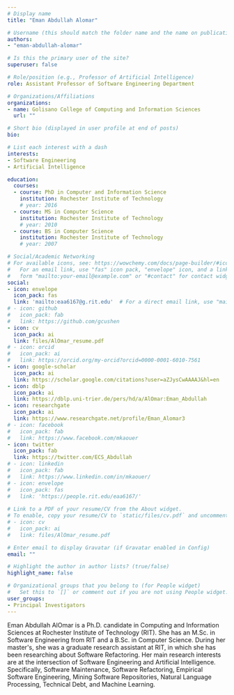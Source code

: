 ```yaml
---
# Display name
title: "Eman Abdullah Alomar"

# Username (this should match the folder name and the name on publications)
authors:
- "eman-abdullah-alomar"

# Is this the primary user of the site?
superuser: false

# Role/position (e.g., Professor of Artificial Intelligence)
role: Assistant Professor of Software Engineering Department

# Organizations/Affiliations
organizations:
- name: Golisano College of Computing and Information Sciences
  url: ""

# Short bio (displayed in user profile at end of posts)
bio: 

# List each interest with a dash
interests:
- Software Engineering
- Artificial Intelligence

education:
  courses:
  - course: PhD in Computer and Information Science
    institution: Rochester Institute of Technology
    # year: 2016
  - course: MS in Computer Science
    institution: Rochester Institute of Technology
    # year: 2010
  - course: BS in Computer Science
    institution: Rochester Institute of Technology
    # year: 2007

# Social/Academic Networking
# For available icons, see: https://wowchemy.com/docs/page-builder/#icons
#   For an email link, use "fas" icon pack, "envelope" icon, and a link in the
#   form "mailto:your-email@example.com" or "#contact" for contact widget.
social:
- icon: envelope
  icon_pack: fas
  link: 'mailto:eaa6167@g.rit.edu'  # For a direct email link, use "mailto:test@example.org".
# - icon: github
#   icon_pack: fab
#   link: https://github.com/gcushen
- icon: cv
  icon_pack: ai
  link: files/AlOmar_resume.pdf
# - icon: orcid
#   icon_pack: ai
#   link: https://orcid.org/my-orcid?orcid=0000-0001-6010-7561
- icon: google-scholar
  icon_pack: ai
  link: https://scholar.google.com/citations?user=aZJysCwAAAAJ&hl=en
- icon: dblp
  icon_pack: ai
  link: https://dblp.uni-trier.de/pers/hd/a/AlOmar:Eman_Abdullah
- icon: researchgate
  icon_pack: ai
  link: https://www.researchgate.net/profile/Eman_Alomar3
# - icon: facebook
#   icon_pack: fab
#   link: https://www.facebook.com/mkaouer
- icon: twitter
  icon_pack: fab
  link: https://twitter.com/ECS_Abdullah
# - icon: linkedin
#   icon_pack: fab
#   link: https://www.linkedin.com/in/mkaouer/
# - icon: envelope
#   icon_pack: fas
#   link: 'https://people.rit.edu/eaa6167/'
  
# Link to a PDF of your resume/CV from the About widget.
# To enable, copy your resume/CV to `static/files/cv.pdf` and uncomment the lines below.
# - icon: cv
#   icon_pack: ai
#   link: files/AlOmar_resume.pdf

# Enter email to display Gravatar (if Gravatar enabled in Config)
email: ""

# Highlight the author in author lists? (true/false)
highlight_name: false

# Organizational groups that you belong to (for People widget)
#   Set this to `[]` or comment out if you are not using People widget.
user_groups:
- Principal Investigators
---
```


Eman Abdullah AlOmar is a Ph.D. candidate in Computing and Information Sciences at Rochester Institute of Technology (RIT). She has an M.Sc. in Software Engineering from RIT and a B.Sc. in Computer Science. During her master's, she was a graduate research assistant at RIT, in which she has been researching about Software Refactoring. Her main research interests are at the intersection of Software Engineering and Artificial Intelligence. Specifically, Software Maintenance, Software Refactoring, Empirical Software Engineering, Mining Software Repositories, Natural Language Processing, Technical Debt, and Machine Learning.